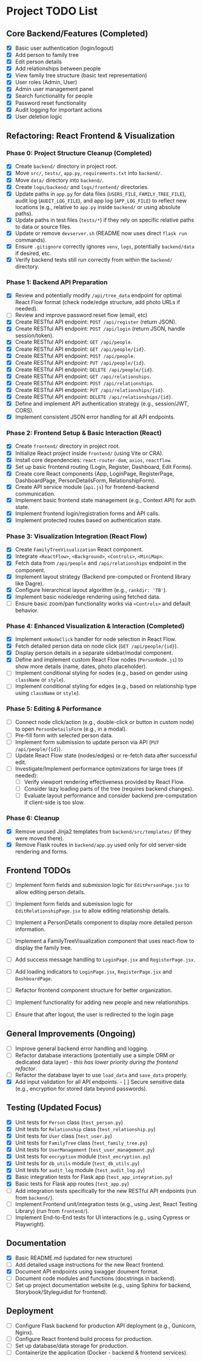 # Project TODO List

## Core Backend/Features (Completed)
- [x] Basic user authentication (login/logout)
- [x] Add person to family tree
- [x] Edit person details
- [x] Add relationships between people
- [x] View family tree structure (basic text representation)
- [x] User roles (Admin, User)
- [x] Admin user management panel
- [x] Search functionality for people
- [x] Password reset functionality
- [x] Audit logging for important actions
- [x] User deletion logic

## Refactoring: React Frontend & Visualization

### Phase 0: Project Structure Cleanup (Completed)
- [x] Create `backend/` directory in project root.
- [x] Move `src/`, `tests/`, `app.py`, `requirements.txt` into `backend/`.
- [x] Move `data/` directory into `backend/`.
- [x] Create `logs/backend/` and `logs/frontend/` directories.
- [x] Update paths in `app.py` for data files (`USERS_FILE`, `FAMILY_TREE_FILE`), audit log (`AUDIT_LOG_FILE`), and app log (`APP_LOG_FILE`) to reflect new locations (e.g., relative to `app.py` inside `backend/` or using absolute paths).
- [x] Update paths in test files (`tests/*`) if they rely on specific relative paths to data or source files.
- [x] Update or remove `devserver.sh` (README now uses direct `flask run` commands).
- [x] Ensure `.gitignore` correctly ignores `venv`, `logs`, potentially `backend/data` if desired, etc.
- [x] Verify backend tests still run correctly from within the `backend/` directory.

### Phase 1: Backend API Preparation
- [x] Review and potentially modify `/api/tree_data` endpoint for optimal React Flow format (check node/edge structure, add photo URLs if needed).
- [ ] Review and improve password reset flow (email, etc)
- [x] Create RESTful API endpoint: `POST /api/register` (return JSON).
- [x] Create RESTful API endpoint: `POST /api/login` (return JSON, handle session/token).
- [x] Create RESTful API endpoint: `GET /api/people`.
- [x] Create RESTful API endpoint: `GET /api/people/{id}`.
- [x] Create RESTful API endpoint: `POST /api/people`.
- [x] Create RESTful API endpoint: `PUT /api/people/{id}`.
- [x] Create RESTful API endpoint: `DELETE /api/people/{id}`.
- [x] Create RESTful API endpoint: `GET /api/relationships`.
- [x] Create RESTful API endpoint: `POST /api/relationships`.
- [x] Create RESTful API endpoint: `PUT /api/relationships/{id}`.
- [x] Create RESTful API endpoint: `DELETE /api/relationships/{id}`.
- [x] Define and implement API authentication strategy (e.g., session/JWT, CORS).
- [x] Implement consistent JSON error handling for all API endpoints.

### Phase 2: Frontend Setup & Basic Interaction (React)
- [x] Create `frontend/` directory in project root.
- [x] Initialize React project inside `frontend/` (using Vite or CRA).
- [x] Install core dependencies: `react-router-dom`, `axios`, `reactflow`.
- [x] Set up basic frontend routing (Login, Register, Dashboard, Edit Forms).
- [x] Create core React components (App, LoginPage, RegisterPage, DashboardPage, PersonDetailsForm, RelationshipForm).
- [x] Create API service module (`api.js`) for frontend-backend communication.
- [x] Implement basic frontend state management (e.g., Context API) for auth state.
- [x] Implement frontend login/registration forms and API calls.
- [x] Implement protected routes based on authentication state.

### Phase 3: Visualization Integration (React Flow)
- [x] Create `FamilyTreeVisualization` React component.
- [x] Integrate `<ReactFlow>`, `<Background>`, `<Controls>`, `<MiniMap>`.
- [x] Fetch data from `/api/people` and `/api/relationships` endpoint in the component.
- [x] Implement layout strategy (Backend pre-computed or Frontend library like Dagre).
- [x] Configure hierarchical layout algorithm (e.g., `rankdir: 'TB'`).
- [x] Implement basic node/edge rendering using fetched data.
- [ ] Ensure basic zoom/pan functionality works via `<Controls>` and default behavior.

### Phase 4: Enhanced Visualization & Interaction (Completed)
- [x] Implement `onNodeClick` handler for node selection in React Flow.
- [x] Fetch detailed person data on node click (`GET /api/people/{id}`).
- [x] Display person details in a separate sidebar/modal component.
- [x] Define and implement custom React Flow nodes (`PersonNode.js`) to show more details (name, dates, photo placeholder).
- [ ] Implement conditional styling for nodes (e.g., based on gender using `className` or `style`).
- [ ] Implement conditional styling for edges (e.g., based on relationship type using `className` or `style`).

### Phase 5: Editing & Performance
- [ ] Connect node click/action (e.g., double-click or button in custom node) to open `PersonDetailsForm` (e.g., in a modal).
- [ ] Pre-fill form with selected person data.
- [ ] Implement form submission to update person via API (`PUT /api/people/{id}`).
- [ ] Update React Flow state (nodes/edges) or re-fetch data after successful edit.
- [ ] Investigate/Implement performance optimizations for large trees (if needed):
    - [ ] Verify viewport rendering effectiveness provided by React Flow.
    - [ ] Consider lazy loading parts of the tree (requires backend changes).
    - [ ] Evaluate layout performance and consider backend pre-computation if client-side is too slow.

### Phase 6: Cleanup
- [x] Remove unused Jinja2 templates from `backend/src/templates/` (if they were moved there).
- [x] Remove Flask routes in `backend/app.py` used only for old server-side rendering and forms.

## Frontend TODOs
- [ ] Implement form fields and submission logic for `EditPersonPage.jsx` to allow editing person details.
- [ ] Implement form fields and submission logic for `EditRelationshipPage.jsx` to allow editing relationship details.
- [ ] Implement a PersonDetails component to display more detailed person information.
- [ ] Implement a FamilyTreeVisualization component that uses react-flow to display the family tree.
- [ ] Add success message handling to `LoginPage.jsx` and `RegisterPage.jsx`.
- [ ] Add loading indicators to `LoginPage.jsx`, `RegisterPage.jsx` and `DashboardPage`.
- [ ] Refactor frontend component structure for better organization.
- [ ] Implement functionality for adding new people and new relationships.
- [ ] Ensure that after logout, the user is redirected to the login page




## General Improvements (Ongoing)
- [ ] Improve general backend error handling and logging.
- [ ] Refactor database interactions (potentially use a simple ORM or dedicated data layer) - *this has lower priority during the frontend refactor*.
- [ ] Refactor the database layer to use `load_data` and `save_data` properly.
- [x] Add input validation for all API endpoints. - [ ] Secure sensitive data (e.g., encryption for stored data beyond passwords).

## Testing (Updated Focus)
- [x] Unit tests for `Person` class (`test_person.py`)
- [x] Unit tests for `Relationship` class (`test_relationship.py`)
- [x] Unit tests for `User` class (`test_user.py`)
- [x] Unit tests for `FamilyTree` class (`test_family_tree.py`)
- [x] Unit tests for `UserManagement` (`test_user_management.py`)
- [x] Unit tests for `encryption` module (`test_encryption.py`)
- [x] Unit tests for `db_utils` module (`test_db_utils.py`)
- [x] Unit tests for `audit_log` module (`test_audit_log.py`)
- [x] Basic integration tests for Flask app (`test_app_integration.py`)
- [x] Basic tests for Flask app routes (`test_app.py`)
- [ ] Add integration tests specifically for the new RESTful API endpoints (run from `backend/`).
- [ ] Implement Frontend unit/integration tests (e.g., using Jest, React Testing Library) (run from `frontend/`).
- [ ] Implement End-to-End tests for UI interactions (e.g., using Cypress or Playwright).

## Documentation
- [x] Basic README.md (updated for new structure)
- [ ] Add detailed usage instructions for the new React frontend.
- [x] Document API endpoints using swagger doument format.
- [ ] Document code modules and functions (docstrings in backend).
- [ ] Set up project documentation website (e.g., using Sphinx for backend, Storybook/Styleguidist for frontend).

## Deployment
- [ ] Configure Flask backend for production API deployment (e.g., Gunicorn, Nginx).
- [ ] Configure React frontend build process for production.
- [ ] Set up database/data storage for production.
- [ ] Containerize the application (Docker - backend & frontend services).
